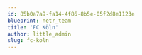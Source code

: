 ```yaml
---
id: 85b0a7a9-fa14-4f86-8b5e-05f2d8e1123e
blueprint: netr_team
title: 'FC Köln'
author: little_admin
slug: fc-koln
---
```

